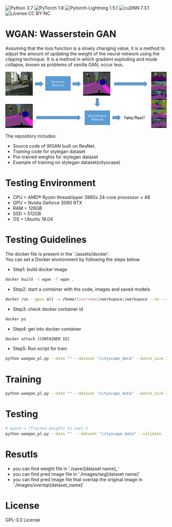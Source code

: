 ![Python 3.7](https://img.shields.io/badge/python-3.7-b0071e.svg?style=plastic)
![PyTorch 1.8](https://img.shields.io/badge/pytorch-1.8-%239e008e.svg?style=plastic)
![Pytorch-Lightning 1.5.1](https://img.shields.io/badge/pytorch_lightning-1.5.1-%239e008e.svg?style=plastic)
![cuDNN 7.3.1](https://img.shields.io/badge/cuda-11.1-2545e6.svg?style=plastic)
![License CC BY-NC](https://img.shields.io/badge/license-GPL_3.0_License-108a00.svg?style=plastic)

# WGAN: Wasserstein GAN
Assuming that the loss function is a slowly changing value, it is a method to adjust the amount of updating the weight of the neural network using the clipping technique. It is a method in which gradient exploding and mode collapse, known as problems of vanilla GAN, occur less.


<p align="center"><img src="assets/assets.png"></p>

The repository includes:
* Source code of WGAN built on ResNet.
* Training code for stylegan dataset
* Pre-trained weights for stylegan dataset
* Example of training on stylegan dataset(cityscape)

# Testing Environment
* CPU = AMD® Ryzen threadripper 3960x 24-core processor × 48
* GPU = Nvidia Geforce 3090 RTX
* RAM = 128GB
* SSD = 512GB
* OS = Ubuntu 18.04

# Testing Guidelines
The docker file is present in the './assets/docker'.  
You can set a Docker environment by following the steps below.

* Step1: build docker image
```bash
docker build -t wgan -f wgan .
```
* Step2: start a container with the code, images and saved models
```bash
docker run --gpus all -v /home/[username]/workspace:/workspace --rm --shm-size=16g -ti wgan
```
* Step3: check docker container id
```bash
docker ps
```
* Step4: get into docker container
```bash
docker attach [CONTAINER ID]
```
* Step5: Run script for train
```bash
python waegan_pl.py --date "" --dataset "cityscape_data" --batch_size 15 --precision 16
```

# Training
```bash
python waegan_pl.py --date "" --dataset "cityscape_data" --batch_size 15 --precision 16
```
# Testing
```bash
# epoch = [Trained weights to use]-1
python waegan_pl.py --date ""  --dataset "cityscape_data" --validate   --DDP --epoch 499
```
# Resutls
* you can find weight file in './save/[dataset name]_'
* you can find pred image file in './images/_seg_[dataset name]'
* you can find pred image file that overlap the original image in './images/_overlap_[dataset_name]'

# License
GPL-3.0 License
